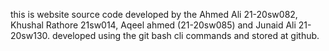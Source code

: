 this is website source code 
developed by the Ahmed Ali 21-20sw082, Khushal Rathore 21sw014, Aqeel ahmed (21-20sw085) and Junaid Ali 21-20sw130.
developed using the git bash cli commands and stored at github.
